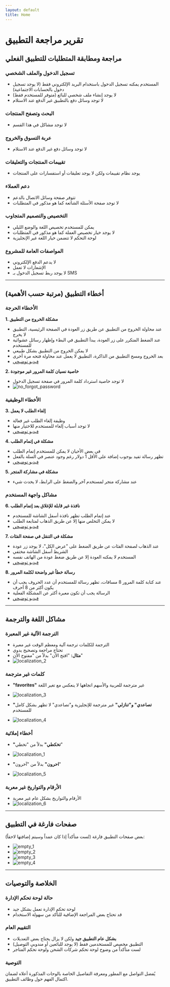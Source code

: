 ```yaml
---
layout: default
title: Home
---
```

# تقرير مراجعة التطبيق

## مراجعة ومطابقة المتطلبات للتطبيق الفعلي

### تسجيل الدخول والملف الشخصي
- المستخدم يمكنه تسجيل الدخول باستخدام البريد الإلكتروني فقط (لا يوجد تسجيل دخول بالحسابات الاجتماعية)
- لا يوجد إنشاء ملف شخصي للبائع (متوفر للمستخدم فقط)
- لا توجد وسائل دفع بالتطبيق غير الدفع عند الاستلام

### البحث وتصفح المنتجات
- لا توجد مشاكل في هذا القسم

### عربة التسوق والخروج
- لا توجد وسائل دفع غير الدفع عند الاستلام

### تقييمات المنتجات والتعليقات
- يوجد نظام تقييمات ولكن لا يوجد تعليقات أو استفسارات على المنتجات

### دعم العملاء
- تتوفر صفحة وسائل الاتصال بالدعم
- لا توجد صفحة الأسئلة الشائعة كما هو مذكور في المتطلبات

### التخصيص والتصميم المتجاوب
- يمكن للمستخدم تخصيص اللغة والوضع الليلي
- لا يوجد خيار تخصيص العملة كما هو مذكور في المتطلبات
- لوحة التحكم لا تتضمن خيار اللغة غير الإنجليزية

### المواصفات العامة للمشروع
- لا يدعم الدفع الإلكتروني
- الإشعارات لا تعمل
- لا يوجد ربط تسجيل الدخول بـ SMS

---

## أخطاء التطبيق (مرتبة حسب الأهمية)

### الأخطاء الحرجة

**1. مشكلة الخروج من التطبيق**
- عند محاولة الخروج من التطبيق عن طريق زر العودة في الصفحة الرئيسية، التطبيق لا يخرج
- عند الضغط المتكرر على زر العودة، يبدأ التطبيق في البطء وإظهار رسائل عشوائية للمستخدم
- لا يمكن الخروج من التطبيق بشكل طبيعي
- بعد الخروج ومسح التطبيق من الذاكرة، التطبيق لا يعمل عند محاولة فتحه مرة أخرى
- [فيديو توضيحي](https://drive.google.com/file/d/1j-qr27B2NvBOtsSqw1jPs_wC1FAG6Ys0/view?usp=sharing)

**2. خاصية نسيان كلمة المرور غير موجودة**
- لا توجد خاصية استرداد كلمة المرور في صفحة تسجيل الدخول
- ![no_forgot_password](https://github.com/user-attachments/assets/45b9d788-b747-425e-a334-d2752b7d47ff)

### الأخطاء الوظيفية

**3. إلغاء الطلب لا يعمل**
- وظيفة إلغاء الطلب غير فعالة
- لا توجد أسباب إلغاء للمستخدم للاختيار منها
- [فيديو توضيحي](https://drive.google.com/file/d/19ofB5H7VQi13EHhV-0rjqa8i0iXbF3nV/view?usp=sharing)

**4. مشكلة في إتمام الطلب**
- في بعض الأحيان لا يمكن للمستخدم إتمام الطلب
- تظهر رسالة تفيد بوجوب إضافة على الأقل 1 دولار رغم وجود عنصر في السلة بالفعل
- [فيديو توضيحي](https://drive.google.com/file/d/1WHQ0R10qk3p4uXcUOPcojhp1Wr0CuYTS/view?usp=sharing)

**5. مشكلة في مشاركة المتجر**
- عند مشاركة متجر لمستخدم آخر والضغط على الرابط، لا يحدث شيء

### مشاكل واجهة المستخدم

**6. نافذة غير قابلة للإغلاق بعد إتمام الطلب**
- عند إتمام الطلب تظهر نافذة أسفل الشاشة للمستخدم
- لا يمكن التخلص منها إلا عن طريق الذهاب لمتابعة الطلب
- [فيديو توضيحي](https://drive.google.com/file/d/1mTA-TrQHiE22lTE5L6nTFJGJXjdY76gQ/view?usp=sharing)

**7. مشكلة في التنقل في صفحة الفئات**
- عند الذهاب لصفحة الفئات عن طريق الضغط على "عرض الكل"، لا يوجد زر عودة
- الشريط أسفل الشاشة مختفي
- المستخدم لا يمكنه العودة إلا عن طريق ضغط عودة من الهاتف نفسه
- [فيديو توضيحي](https://drive.google.com/file/d/1hVcWbWcR_BuVkN5s8i5ba16EGfGpqb-O/view?usp=sharing)

**8. رسالة خطأ غير واضحة لكلمة المرور**
- عند كتابة كلمة المرور 8 مسافات، تظهر رسالة للمستخدم أن عدد الحروف يجب أن يكون أكثر من 8 أحرف
- الرسالة يجب أن تكون معبرة أكثر عن المشكلة الفعلية
- [فيديو توضيحي](https://drive.google.com/file/d/1HtVJJfpnOta3-crrKlSdyv7zkYzb_Q_c/view?usp=sharing)

---

## مشاكل اللغة والترجمة

### الترجمة الآلية غير المعبرة
- الترجمة للكلمات ترجمة آلية ومعظم الوقت غير معبرة
- تحتاج مراجعة وتصحيح يدوي
- **مثال:** "افتح الآن" بدلاً من "مفتوح الآن"
- ![localization_2](https://github.com/user-attachments/assets/c697542c-0979-47da-a494-4051b4ae2680)

### كلمات غير مترجمة
- **"favorites"** غير مترجمة للعربية والأسهم اتجاهها لا ينعكس مع تغير اللغة
- ![localization_3](https://github.com/user-attachments/assets/39609041-42d4-4d91-a50b-a4af8a17d307)

- **"تصاعدي" و"تنازلي"** غير مترجمة للإنجليزية و"تصاعدي" لا تظهر بشكل كامل للمستخدم
- ![localization_4](https://github.com/user-attachments/assets/13700dbc-8cd2-4164-85b7-f336643d0ac9)

### أخطاء إملائية
- **"تخكطي"** بدلاً من "تخطي"
- ![localization_1](https://github.com/user-attachments/assets/da8ff2cd-f625-47a0-b94c-fe4e993abd7e)

- **"احرون"** بدلاً من "آخرون"
- ![localization_5](https://github.com/user-attachments/assets/e31d5fbb-524b-4964-8d4b-ce71639bab05)

### الأرقام والتواريخ غير معربة
- الأرقام والتواريخ بشكل عام غير معربة
- ![localization_6](https://github.com/user-attachments/assets/e13d7580-60a0-4b03-bc61-50f3f2911e7d)

---

## صفحات فارغة في التطبيق

بعض صفحات التطبيق فارغة (لست متأكداً إذا كان عمداً وسيتم إضافتها لاحقاً):

- ![empty_1](https://github.com/user-attachments/assets/d1e9924a-ca81-4d0d-9ca7-3de9b2259f8d)
- ![empty_2](https://github.com/user-attachments/assets/7f7a924e-4632-405a-89f0-3e9cb5d78c2d)
- ![empty_3](https://github.com/user-attachments/assets/43b8b590-99a3-422c-a9e5-c43757f47b43)
- ![empty_4](https://github.com/user-attachments/assets/baee886a-d705-42d6-be3c-27edc5aec634)

---

## الخلاصة والتوصيات

### حالة لوحة تحكم الإدارة
- لوحة تحكم الإدارة تعمل بشكل جيد
- قد تحتاج بعض المراجعة الإضافية للتأكد من سهولة الاستخدام

### التقييم العام
- **بشكل عام التطبيق جيد** ولكن لا يزال يحتاج بعض التعديلات
- التطبيق مخصص للمستخدمين فقط (لا يوجد للبائعين أو مندوبي التوصيل)
- لست متأكداً من وضوح لوحة تحكم شركات الشحن ولوحة تحكم المتاجر

### التوصية
يُفضل التواصل مع المطور ومعرفة التفاصيل الخاصة بالوحات المذكورة أعلاه لضمان اكتمال الفهم حول وظائف التطبيق.
